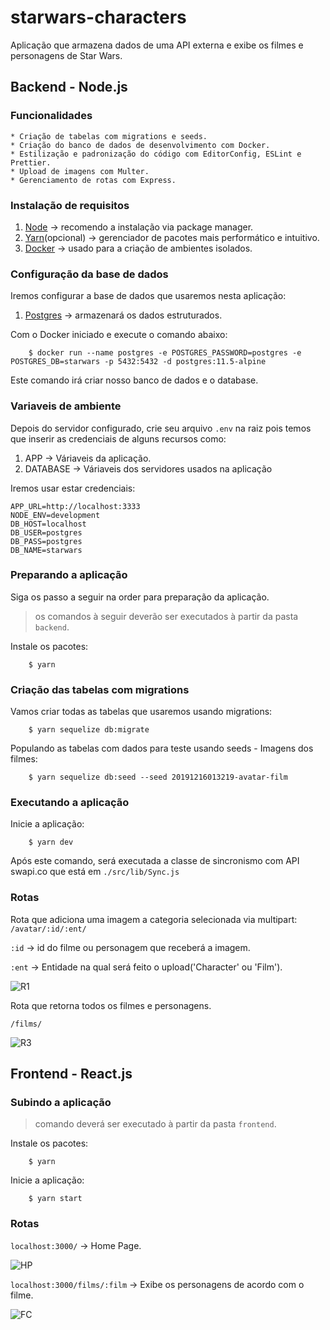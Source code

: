 # starwars-characters

Aplicação que armazena dados de uma API externa e exibe os filmes e personagens de Star Wars.


## Backend - Node.js

### Funcionalidades

    * Criação de tabelas com migrations e seeds.
    * Criação do banco de dados de desenvolvimento com Docker.
    * Estilização e padronização do código com EditorConfig, ESLint e Prettier.
    * Upload de imagens com Multer.
    * Gerenciamento de rotas com Express.

### Instalação de requisitos
1. [Node](https://nodejs.org/en/download/package-manager/) &rarr; recomendo a instalação via package manager.
2. [Yarn](https://yarnpkg.com/lang/en/)(opcional) &rarr; gerenciador de pacotes mais performático e intuitivo.
3. [Docker](https://www.docker.com/get-started) &rarr; usado para a criação de ambientes isolados.

### Configuração da base de dados

Iremos configurar a base de dados que usaremos nesta aplicação:

1. [Postgres](https://www.postgresql.org/) &rarr; armazenará os dados estruturados.

Com o Docker iniciado e execute o comando abaixo:

```shell
    $ docker run --name postgres -e POSTGRES_PASSWORD=postgres -e POSTGRES_DB=starwars -p 5432:5432 -d postgres:11.5-alpine
```

Este comando irá criar nosso banco de dados e o database.

### Variaveis de ambiente

Depois do servidor configurado, crie seu arquivo ```.env``` na raiz pois temos que inserir as credenciais de alguns recursos como:

1. APP &rarr; Váriaveis da aplicação.
2. DATABASE &rarr; Váriaveis dos servidores usados na aplicação

Iremos usar estar credenciais:

```
APP_URL=http://localhost:3333
NODE_ENV=development
DB_HOST=localhost
DB_USER=postgres
DB_PASS=postgres
DB_NAME=starwars

```

### Preparando a aplicação

Siga os passo a seguir na order para preparação da aplicação.

> os comandos à seguir deverão ser executados à partir da pasta ```backend```.

Instale os pacotes:
```shell
    $ yarn
```

### Criação das tabelas com migrations

Vamos criar todas as tabelas que usaremos usando migrations:
```shell
    $ yarn sequelize db:migrate 
```

Populando as tabelas com dados para teste usando seeds - Imagens dos filmes:
```shell
    $ yarn sequelize db:seed --seed 20191216013219-avatar-film
```

### Executando a aplicação

Inicie a aplicação:
```shell
    $ yarn dev
```
Após este comando, será executada a classe de sincronismo com API swapi.co que está em ```./src/lib/Sync.js```

### Rotas

Rota que adiciona uma imagem a categoria selecionada via multipart:
``` /avatar/:id/:ent/ ```

```:id``` &rarr; id do filme ou personagem que receberá a imagem.

```:ent``` &rarr; Entidade na qual será feito o upload('Character' ou 'Film').

![R1](https://i.imgur.com/cpNGgPF.png)

Rota que retorna todos os filmes e personagens.

```/films/```

![R3](https://imgur.com/zjpdJ4h.jpg)

## Frontend - React.js

### Subindo a aplicação

> comando deverá ser executado à partir da pasta ```frontend```.

Instale os pacotes:
```shell
    $ yarn
```

Inicie a aplicação:
```shell
    $ yarn start
```

### Rotas

``` localhost:3000/ ``` &rarr; Home Page.

![HP](https://imgur.com/27wyLd6.jpg)

``` localhost:3000/films/:film ``` &rarr; Exibe os personagens de acordo com o filme.

![FC](https://imgur.com/oTZmprX.jpg)



